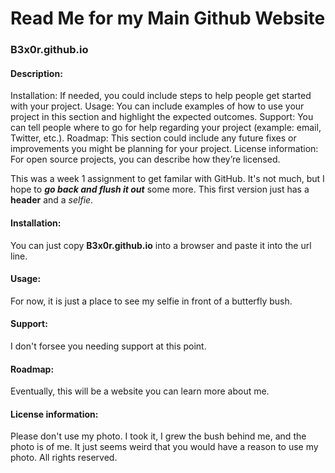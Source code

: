 # Read Me for my Main Github Website

### B3x0r.github.io</h3>

#### Description:
Installation: If needed, you could include steps to help people get started with your project.
Usage: You can include examples of how to use your project in this section and highlight the expected outcomes. 
Support: You can tell people where to go for help regarding your project (example: email, Twitter, etc.). 
Roadmap: This section could include any future fixes or improvements you might be planning for your project. 
License information: For open source projects, you can describe how they’re licensed.  

This was a week 1 assignment to get familar with GitHub. It's not much, but I hope to ***go back and flush it out*** some more. This first version just has a **header** and a *selfie*.

#### Installation:

You can just copy **B3x0r.github.io** into a browser and paste it into the url line.

#### Usage:

For now, it is just a place to see my selfie in front of a butterfly bush.

#### Support: 

I don't forsee you needing support at this point.

#### Roadmap: 

Eventually, this will be a website you can learn more about me.

#### License information:

Please don't use my photo. I took it, I grew the bush behind me, and the photo is of me. It just seems weird that you would have a reason to use my photo. All rights reserved.

